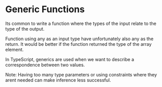 # Generic Functions

Its common to write a function where the types of the input relate to the type of the output.

Function using any as an input type have unfortunately also any as the return. It would be better if the function returned the type of the array element.

In TypeScript, generics are used when we want to describe a correspondence between two values.

Note: Having too many type parameters or using constraints where they arent needed can make inference less successful.
